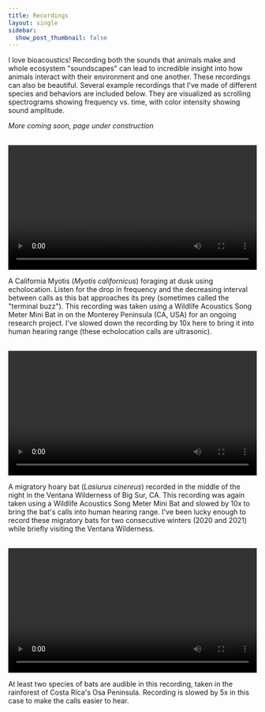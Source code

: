 ```yaml
---
title: Recordings
layout: single
sidebar: 
  show_post_thumbnail: false
---
```

I love bioacoustics! Recording both the sounds that animals make and whole ecosystem "soundscapes" can lead to incredible insight into how animals interact with their environment and one another. These recordings can also be beautiful. Several example recordings that I've made of different species and behaviors are included below. They are visualized as scrolling spectrograms showing frequency vs. time, with color intensity showing sound amplitude.

*More coming soon, page under construction*<br/><br/>

<video width="100%" controls>
  <source src="../vid/pg_prey_0.1x_hpf.mp4" type="video/mp4">
</video>

A California Myotis (*Myotis californicus*) foraging at dusk using echolocation. Listen for the drop in frequency and the decreasing interval between calls as this bat approaches its prey (sometimes called the "terminal buzz"). This recording was taken using a Wildlife Acoustics Song Meter Mini Bat in on the Monterey Peninsula (CA, USA) for an ongoing research project. I've slowed down the recording by 10x here to bring it into human hearing range (these echolocation calls are ultrasonic). <br/><br/>

<video width="100%" controls>
  <source src="../vid/hoary_ventana_0.1x_hpf.mp4" type="video/mp4">
</video>

A migratory hoary bat (*Lasiurus cinereus*) recorded in the middle of the night in the Ventana Wilderness of Big Sur, CA. This recording was again taken using a Wildlife Acoustics Song Meter Mini Bat and slowed by 10x to bring the bat's calls into human hearing range. I've been lucky enough to record these migratory bats for two consecutive winters (2020 and 2021) while briefly visiting the Ventana Wilderness. <br/><br/>

<video width="100%" controls>
  <source src="../vid/osa_multi_0.2x_hpf.mp4" type="video/mp4">
</video>

At least two species of bats are audible in this recording, taken in the rainforest of Costa Rica's Osa Peninsula. Recording is slowed by 5x in this case to make the calls easier to hear.
